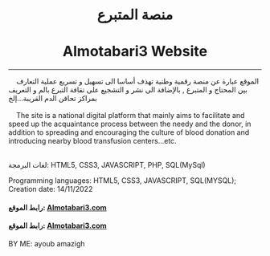 <center><h1> منصة المتبرع </h1></center>
<center><h1> Almotabari3 Website </h1></center>
<hr />

<div>&nbsp;&nbsp;&nbsp;&nbsp;الموقع عبارة عن منصة رقمية وطنية تهذف أساسا الى تسهيل و تسريع عملية التعارف بين المحتاج و المتبرع , بالإضافة الى نشر و التشجيع على تقافة التبرع بالم و التعريف بمراكز تحاقن الدم القريبة...إلخ</div>
<br>

<div>&nbsp;&nbsp;&nbsp;&nbsp;The site is a national digital platform that mainly aims to facilitate and speed up the acquaintance process between the needy and the donor, in addition to spreading and encouraging the culture of blood donation and introducing nearby blood transfusion centers...etc.</div>
<br>

 لغات البرمجة: HTML5, CSS3, JAVASCRIPT, PHP, SQL(MySql)
 
 Programming languages: HTML5, CSS3, JAVASCRIPT, SQL(MYSQL);
 Creation date: 14/11/2022 
 
 
<div><h4>رابط الموقع: <a href='http://almotabari3.ezyro.com/' >Almotabari3.com</a></div>

<div><h4>رابط الموقع: <a href='http://almotabari3.ezyro.com/' >Almotabari3.com</a></div>


BY ME: ayoub amazigh
